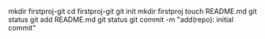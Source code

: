 mkdir firstproj-git
cd firstproj-git
git init
mkdir firstproj
touch README.md
git status
git add README.md
git status
git commit -m "add(repo): initial commit"
